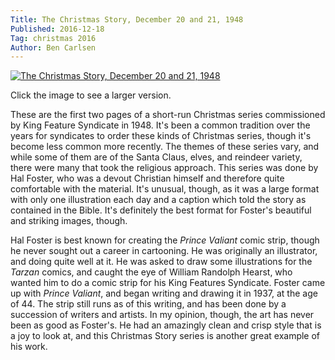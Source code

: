 ```yaml
---
Title: The Christmas Story, December 20 and 21, 1948
Published: 2016-12-18
Tag: christmas 2016
Author: Ben Carlsen
---
```


[![The Christmas Story, December 20 and 21, 1948](http://blog.arkholt.com/media/decstrips2016/18-HalFoster1948-1-2.png)](http://blog.arkholt.com/media/decstrips2016/18-HalFoster1948-1-2.png)

Click the image to see a larger version.

These are the first two pages of a short-run Christmas series commissioned by King Feature Syndicate in 1948. It's been a common tradition over the years for syndicates to order these kinds of Christmas series, though it's become less common more recently. The themes of these series vary, and while some of them are of the Santa Claus, elves, and reindeer variety, there were many that took the religious approach. This series was done by Hal Foster, who was a devout Christian himself and therefore quite comfortable with the material. It's unusual, though, as it was a large format with only one illustration each day and a caption which told the story as contained in the Bible. It's definitely the best format for Foster's beautiful and striking images, though.

Hal Foster is best known for creating the *Prince Valiant* comic strip, though he never sought out a career in cartooning. He was originally an illustrator, and doing quite well at it. He was asked to draw some illustrations for the *Tarzan* comics, and caught the eye of William Randolph Hearst, who wanted him to do a comic strip for his King Features Syndicate. Foster came up with *Prince Valiant*, and began writing and drawing it in 1937, at the age of 44. The strip still runs as of this writing, and has been done by a succession of writers and artists. In my opinion, though, the art has never been as good as Foster's. He had an amazingly clean and crisp style that is a joy to look at, and this Christmas Story series is another great example of his work.
